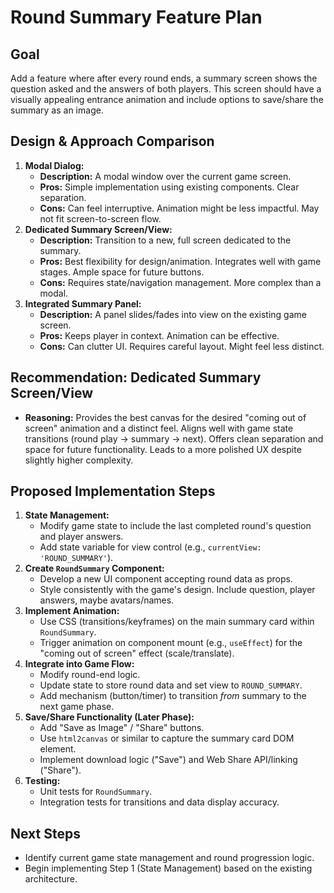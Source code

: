 # Round Summary Feature Plan

## Goal
Add a feature where after every round ends, a summary screen shows the question asked and the answers of both players. This screen should have a visually appealing entrance animation and include options to save/share the summary as an image.

## Design & Approach Comparison

1.  **Modal Dialog:**
    *   **Description:** A modal window over the current game screen.
    *   **Pros:** Simple implementation using existing components. Clear separation.
    *   **Cons:** Can feel interruptive. Animation might be less impactful. May not fit screen-to-screen flow.
2.  **Dedicated Summary Screen/View:**
    *   **Description:** Transition to a new, full screen dedicated to the summary.
    *   **Pros:** Best flexibility for design/animation. Integrates well with game stages. Ample space for future buttons.
    *   **Cons:** Requires state/navigation management. More complex than a modal.
3.  **Integrated Summary Panel:**
    *   **Description:** A panel slides/fades into view on the existing game screen.
    *   **Pros:** Keeps player in context. Animation can be effective.
    *   **Cons:** Can clutter UI. Requires careful layout. Might feel less distinct.

## Recommendation: Dedicated Summary Screen/View

*   **Reasoning:** Provides the best canvas for the desired "coming out of screen" animation and a distinct feel. Aligns well with game state transitions (round play -> summary -> next). Offers clean separation and space for future functionality. Leads to a more polished UX despite slightly higher complexity.

## Proposed Implementation Steps

1.  **State Management:**
    *   Modify game state to include the last completed round's question and player answers.
    *   Add state variable for view control (e.g., `currentView: 'ROUND_SUMMARY'`).
2.  **Create `RoundSummary` Component:**
    *   Develop a new UI component accepting round data as props.
    *   Style consistently with the game's design. Include question, player answers, maybe avatars/names.
3.  **Implement Animation:**
    *   Use CSS (transitions/keyframes) on the main summary card within `RoundSummary`.
    *   Trigger animation on component mount (e.g., `useEffect`) for the "coming out of screen" effect (scale/translate).
4.  **Integrate into Game Flow:**
    *   Modify round-end logic.
    *   Update state to store round data and set view to `ROUND_SUMMARY`.
    *   Add mechanism (button/timer) to transition *from* summary to the next game phase.
5.  **Save/Share Functionality (Later Phase):**
    *   Add "Save as Image" / "Share" buttons.
    *   Use `html2canvas` or similar to capture the summary card DOM element.
    *   Implement download logic ("Save") and Web Share API/linking ("Share").
6.  **Testing:**
    *   Unit tests for `RoundSummary`.
    *   Integration tests for transitions and data display accuracy.

## Next Steps
*   Identify current game state management and round progression logic.
*   Begin implementing Step 1 (State Management) based on the existing architecture. 